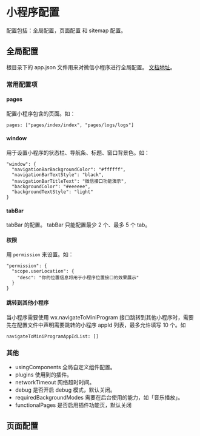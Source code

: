# 小程序配置
配置包括：全局配置，页面配置 和 sitemap 配置。

## 全局配置
根目录下的 app.json 文件用来对微信小程序进行全局配置。 [文档地址](https://developers.weixin.qq.com/miniprogram/dev/reference/configuration/app.html)。

### 常用配置项
#### pages
配置小程序包含的页面。如：
```
pages: ["pages/index/index", "pages/logs/logs"]
```

#### window
用于设置小程序的状态栏、导航条、标题、窗口背景色。如：
```
"window": {
  "navigationBarBackgroundColor": "#ffffff",
  "navigationBarTextStyle": "black",
  "navigationBarTitleText": "微信接口功能演示",
  "backgroundColor": "#eeeeee",
  "backgroundTextStyle": "light"
}
```

#### tabBar
tabBar 的配置。 tabBar 只能配置最少 2 个、最多 5 个 tab。

#### 权限
用 `permission` 来设置。如：
```
"permission": {
  "scope.userLocation": {
    "desc": "你的位置信息将用于小程序位置接口的效果展示"
  }
}
```

#### 跳转到其他小程序
当小程序需要使用 wx.navigateToMiniProgram 接口跳转到其他小程序时，需要先在配置文件中声明需要跳转的小程序 appId 列表，最多允许填写 10 个。如

```
navigateToMiniProgramAppIdList: []
```

### 其他
* usingComponents 全局自定义组件配置。
* plugins 使用到的插件。
* networkTimeout 网络超时时间。
* debug 是否开启 debug 模式，默认关闭。
* requiredBackgroundModes 需要在后台使用的能力，如「音乐播放」。
* functionalPages 是否启用插件功能页，默认关闭


## 页面配置